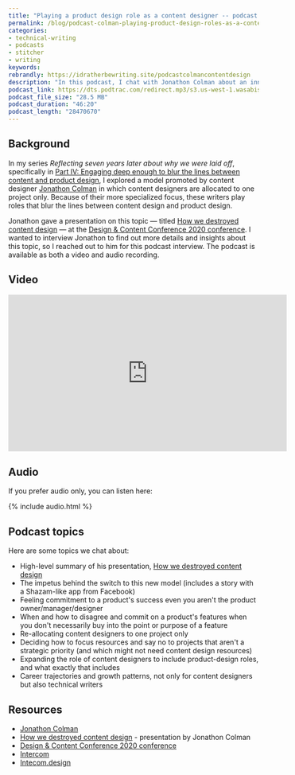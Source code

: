 ```yaml
---
title: "Playing a product design role as a content designer -- podcast with Jonathon Colman"
permalink: /blog/podcast-colman-playing-product-design-roles-as-a-content-designer/
categories:
- technical-writing
- podcasts
- stitcher
- writing
keywords:
rebrandly: https://idratherbewriting.site/podcastcolmancontentdesign
description: "In this podcast, I chat with Jonathon Colman about an innovative work model they implemented at Intercom with content designers. In their experimental model, content designers were allocated to one project only, and they expanded their roles to include not only content design but product design as well. These content/product designers engaged on a deeper level to help products succeed."
podcast_link: https://dts.podtrac.com/redirect.mp3/s3.us-west-1.wasabisys.com/idbwmedia.com/podcasts/colman_content_product_design.mp3
podcast_file_size: "28.5 MB"
podcast_duration: "46:20"
podcast_length: "28470670"
---
```


## Background

In my series *Reflecting seven years later about why we were laid off*, specifically in [Part IV: Engaging deep enough to blur the lines between content and product design](https://idratherbewriting.com/blog/reflecting-seven-years-later-about-layoff-colman-designer-hybrid/), I explored a model promoted by content designer [Jonathon Colman](https://noti.st/jcolman) in which content designers are allocated to one project only. Because of their more specialized focus, these writers play roles that blur the lines between content design and product design.

Jonathon gave a presentation on this topic &mdash; titled [How we destroyed content design](https://noti.st/jcolman/videos/IfDulD) &mdash; at the [Design & Content Conference 2020 conference](https://content.design/). I wanted to interview Jonathon to find out more details and insights about this topic, so I reached out to him for this podcast interview. The podcast is available as both a video and audio recording.

## Video

<iframe width="560" height="315" src="https://www.youtube.com/embed/yHxL94Q2lwc" frameborder="0" allow="accelerometer; autoplay; encrypted-media; gyroscope; picture-in-picture" allowfullscreen></iframe>

## Audio

If you prefer audio only, you can listen here:

{% include audio.html %}

## Podcast topics

Here are some topics we chat about:

* High-level summary of his presentation, [How we destroyed content design](https://noti.st/jcolman/videos/IfDulD)
* The impetus behind the switch to this new model (includes a story with a Shazam-like app from Facebook)
* Feeling commitment to a product's success even you aren't the product owner/manager/designer
* When and how to disagree and commit on a product's features when you don't necessarily buy into the point or purpose of a feature
* Re-allocating content designers to one project only
* Deciding how to focus resources and say no to projects that aren't a strategic priority (and which might not need content design resources)
* Expanding the role of content designers to include product-design roles, and what exactly that includes
* Career trajectories and growth patterns, not only for content designers but also technical writers

## Resources

* [Jonathon Colman](https://noti.st/jcolman)
* [How we destroyed content design](https://noti.st/jcolman/videos/IfDulD) - presentation by Jonathon Colman
* [Design & Content Conference 2020 conference](https://content.design/)
* [Intercom](https://www.intercom.com/)
* [Intecom.design](https://intercom.design/)
